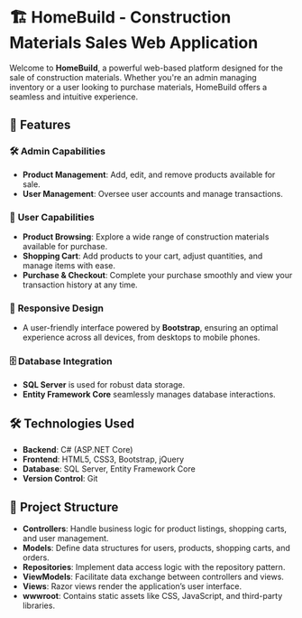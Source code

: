 # 🏗️ HomeBuild - Construction Materials Sales Web Application

Welcome to **HomeBuild**, a powerful web-based platform designed for the sale of construction materials. Whether you're an admin managing inventory or a user looking to purchase materials, HomeBuild offers a seamless and intuitive experience.

## 🚀 Features

### 🛠️ **Admin Capabilities**
- **Product Management**: Add, edit, and remove products available for sale.
- **User Management**: Oversee user accounts and manage transactions.

### 🛒 **User Capabilities**
- **Product Browsing**: Explore a wide range of construction materials available for purchase.
- **Shopping Cart**: Add products to your cart, adjust quantities, and manage items with ease.
- **Purchase & Checkout**: Complete your purchase smoothly and view your transaction history at any time.

### 🎨 **Responsive Design**
- A user-friendly interface powered by **Bootstrap**, ensuring an optimal experience across all devices, from desktops to mobile phones.

### 🗄️ **Database Integration**
- **SQL Server** is used for robust data storage.
- **Entity Framework Core** seamlessly manages database interactions.

## 🛠️ Technologies Used

- **Backend**: C# (ASP.NET Core)
- **Frontend**: HTML5, CSS3, Bootstrap, jQuery
- **Database**: SQL Server, Entity Framework Core
- **Version Control**: Git

## 📂 Project Structure

- **Controllers**: Handle business logic for product listings, shopping carts, and user management.
- **Models**: Define data structures for users, products, shopping carts, and orders.
- **Repositories**: Implement data access logic with the repository pattern.
- **ViewModels**: Facilitate data exchange between controllers and views.
- **Views**: Razor views render the application’s user interface.
- **wwwroot**: Contains static assets like CSS, JavaScript, and third-party libraries.
